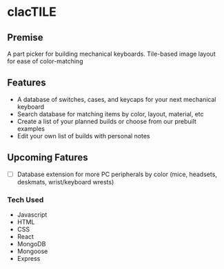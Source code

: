 # clacTILE

## Premise
A part picker for building mechanical keyboards. Tile-based image layout for ease of color-matching

## Features

- A database of switches, cases, and keycaps for your next mechanical keyboard
- Search database for matching items by color, layout, material, etc
- Create a list of your planned builds or choose from our prebuilt examples
- Edit your own list of builds with personal notes 


## Upcoming Fatures
- [ ] Database extension for more PC peripherals by color (mice, headsets, deskmats, wrist/keyboard wrests)

### Tech Used
- Javascript
- HTML 
- CSS
- React
- MongoDB
- Mongoose
- Express